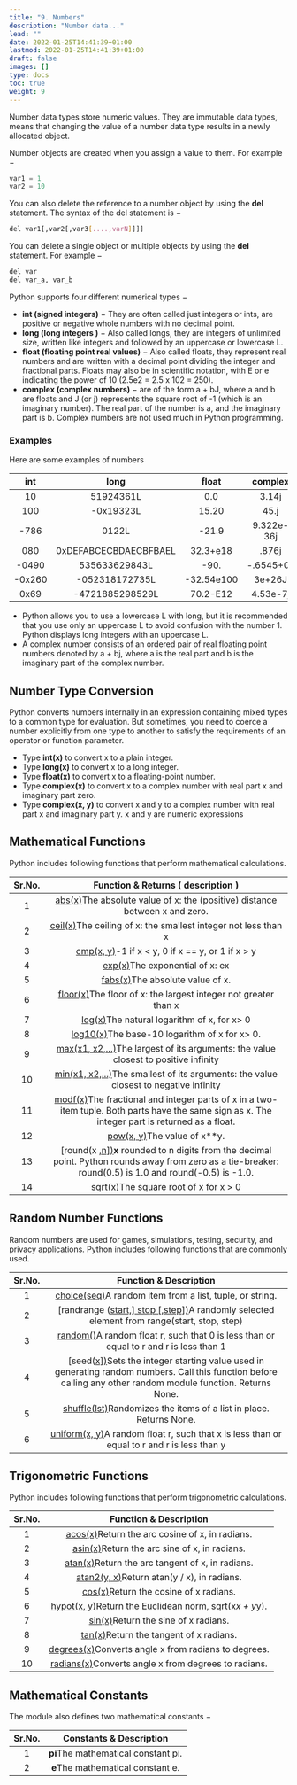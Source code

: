 ```yaml
---
title: "9. Numbers"
description: "Number data..."
lead: ""
date: 2022-01-25T14:41:39+01:00
lastmod: 2022-01-25T14:41:39+01:00
draft: false
images: []
type: docs
toc: true
weight: 9
---
```




Number data types store numeric values. They are immutable data types, means that changing the value of a number data type results in a newly allocated object.

Number objects are created when you assign a value to them. For example −

```python
var1 = 1
var2 = 10
```

You can also delete the reference to a number object by using the **del** statement. The syntax of the del statement is −

```bash
del var1[,var2[,var3[....,varN]]]]
```

You can delete a single object or multiple objects by using the **del** statement. For example −

```bash
del var
del var_a, var_b
```

Python supports four different numerical types −

- **int (signed integers)** − They are often called just integers or ints, are positive or negative whole numbers with no decimal point.
- **long (long integers )** − Also called longs, they are integers of unlimited size, written like integers and followed by an uppercase or lowercase L.
- **float (floating point real values)** − Also called floats, they represent real numbers and are written with a decimal point dividing the integer and fractional parts. Floats may also be in scientific notation, with E or e indicating the power of 10 (2.5e2 = 2.5 x 102 = 250).
- **complex (complex numbers)** − are of the form a + bJ, where a and b are floats and J (or j) represents the square root of -1 (which is an imaginary number). The real part of the number is a, and the imaginary part is b. Complex numbers are not used much in Python programming.

### Examples

Here are some examples of numbers

|  int   |         long          |   float    |  complex   |
| :----: | :-------------------: | :--------: | :--------: |
|   10   |       51924361L       |    0.0     |   3.14j    |
|  100   |       -0x19323L       |   15.20    |    45.j    |
|  -786  |         0122L         |   -21.9    | 9.322e-36j |
|  080   | 0xDEFABCECBDAECBFBAEL |  32.3+e18  |   .876j    |
| -0490  |     535633629843L     |    -90.    | -.6545+0J  |
| -0x260 |    -052318172735L     | -32.54e100 |   3e+26J   |
|  0x69  |    -4721885298529L    |  70.2-E12  |  4.53e-7j  |

- Python allows you to use a lowercase L with long, but it is recommended that you use only an uppercase L to avoid confusion with the number 1. Python displays long integers with an uppercase L.
- A complex number consists of an ordered pair of real floating point numbers denoted by a + bj, where a is the real part and b is the imaginary part of the complex number.

## Number Type Conversion

Python converts numbers internally in an expression containing mixed types to a common type for evaluation. But sometimes, you need to coerce a number explicitly from one type to another to satisfy the requirements of an operator or function parameter.

- Type **int(x)** to convert x to a plain integer.
- Type **long(x)** to convert x to a long integer.
- Type **float(x)** to convert x to a floating-point number.
- Type **complex(x)** to convert x to a complex number with real part x and imaginary part zero.
- Type **complex(x, y)** to convert x and y to a complex number with real part x and imaginary part y. x and y are numeric expressions

## Mathematical Functions

Python includes following functions that perform mathematical calculations.

| Sr.No. |              Function & Returns ( description )              |
| :----: | :----------------------------------------------------------: |
|   1    | [abs(x)](https://www.tutorialspoint.com/python/number_abs.htm)The absolute value of x: the (positive) distance between x and zero. |
|   2    | [ceil(x)](https://www.tutorialspoint.com/python/number_ceil.htm)The ceiling of x: the smallest integer not less than x |
|   3    | [cmp(x, y)](https://www.tutorialspoint.com/python/number_cmp.htm)-1 if x < y, 0 if x == y, or 1 if x > y |
|   4    | [exp(x)](https://www.tutorialspoint.com/python/number_exp.htm)The exponential of x: ex |
|   5    | [fabs(x)](https://www.tutorialspoint.com/python/number_fabs.htm)The absolute value of x. |
|   6    | [floor(x)](https://www.tutorialspoint.com/python/number_floor.htm)The floor of x: the largest integer not greater than x |
|   7    | [log(x)](https://www.tutorialspoint.com/python/number_log.htm)The natural logarithm of x, for x> 0 |
|   8    | [log10(x)](https://www.tutorialspoint.com/python/number_log10.htm)The base-10 logarithm of x for x> 0. |
|   9    | [max(x1, x2,...)](https://www.tutorialspoint.com/python/number_max.htm)The largest of its arguments: the value closest to positive infinity |
|   10   | [min(x1, x2,...)](https://www.tutorialspoint.com/python/number_min.htm)The smallest of its arguments: the value closest to negative infinity |
|   11   | [modf(x)](https://www.tutorialspoint.com/python/number_modf.htm)The fractional and integer parts of x in a two-item tuple. Both parts have the same sign as x. The integer part is returned as a float. |
|   12   | [pow(x, y)](https://www.tutorialspoint.com/python/number_pow.htm)The value of x**y. |
|   13   | [round(x [,n\])](https://www.tutorialspoint.com/python/number_round.htm)**x** rounded to n digits from the decimal point. Python rounds away from zero as a tie-breaker: round(0.5) is 1.0 and round(-0.5) is -1.0. |
|   14   | [sqrt(x)](https://www.tutorialspoint.com/python/number_sqrt.htm)The square root of x for x > 0 |

## Random Number Functions

Random numbers are used for games, simulations, testing, security, and privacy applications. Python includes following functions that are commonly used.

| Sr.No. |                    Function & Description                    |
| :----: | :----------------------------------------------------------: |
|   1    | [choice(seq)](https://www.tutorialspoint.com/python/number_choice.htm)A random item from a list, tuple, or string. |
|   2    | [randrange ([start,\] stop [,step])](https://www.tutorialspoint.com/python/number_randrange.htm)A randomly selected element from range(start, stop, step) |
|   3    | [random()](https://www.tutorialspoint.com/python/number_random.htm)A random float r, such that 0 is less than or equal to r and r is less than 1 |
|   4    | [seed([x\])](https://www.tutorialspoint.com/python/number_seed.htm)Sets the integer starting value used in generating random numbers. Call this function before calling any other random module function. Returns None. |
|   5    | [shuffle(lst)](https://www.tutorialspoint.com/python/number_shuffle.htm)Randomizes the items of a list in place. Returns None. |
|   6    | [uniform(x, y)](https://www.tutorialspoint.com/python/number_uniform.htm)A random float r, such that x is less than or equal to r and r is less than y |

## Trigonometric Functions

Python includes following functions that perform trigonometric calculations.

| Sr.No. |                    Function & Description                    |
| :----: | :----------------------------------------------------------: |
|   1    | [acos(x)](https://www.tutorialspoint.com/python/number_acos.htm)Return the arc cosine of x, in radians. |
|   2    | [asin(x)](https://www.tutorialspoint.com/python/number_asin.htm)Return the arc sine of x, in radians. |
|   3    | [atan(x)](https://www.tutorialspoint.com/python/number_atan.htm)Return the arc tangent of x, in radians. |
|   4    | [atan2(y, x)](https://www.tutorialspoint.com/python/number_atan2.htm)Return atan(y / x), in radians. |
|   5    | [cos(x)](https://www.tutorialspoint.com/python/number_cos.htm)Return the cosine of x radians. |
|   6    | [hypot(x, y)](https://www.tutorialspoint.com/python/number_hypot.htm)Return the Euclidean norm, sqrt(x*x + y*y). |
|   7    | [sin(x)](https://www.tutorialspoint.com/python/number_sin.htm)Return the sine of x radians. |
|   8    | [tan(x)](https://www.tutorialspoint.com/python/number_tan.htm)Return the tangent of x radians. |
|   9    | [degrees(x)](https://www.tutorialspoint.com/python/number_degrees.htm)Converts angle x from radians to degrees. |
|   10   | [radians(x)](https://www.tutorialspoint.com/python/number_radians.htm)Converts angle x from degrees to radians. |

## Mathematical Constants

The module also defines two mathematical constants −

| Sr.No. |       Constants & Description       |
| :----: | :---------------------------------: |
|   1    | **pi**The mathematical constant pi. |
|   2    |  **e**The mathematical constant e.  |
